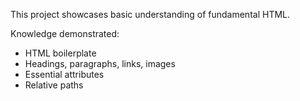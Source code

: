 This project showcases basic understanding of fundamental HTML. 

Knowledge demonstrated:
- HTML boilerplate
- Headings, paragraphs, links, images
- Essential attributes
- Relative paths